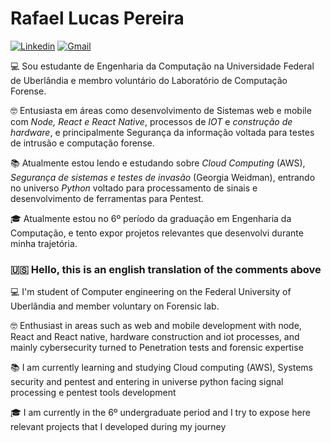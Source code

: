 
# Rafael Lucas Pereira

[![Linkedin](https://img.shields.io/badge/-LinkedIn-blue?style=flat&logo=Linkedin&logoColor=white)](https://www.linkedin.com/in/rafael-lucas-pereira-350590186/) [![Gmail](https://img.shields.io/badge/-Gmail-c14438?style=flat&logo=Gmail&logoColor=white)](mailto:pereira.rafael.dev@gmail.com)

 💻 Sou estudante de Engenharia da Computação na Universidade Federal de Uberlândia e membro voluntário do Laboratório de Computação Forense.

🤓 Entusiasta em áreas como desenvolvimento de Sistemas web e mobile com *Node, React e React Native*, processos de *IOT* e *construção de hardware*, e principalmente Segurança da informação voltada para testes de intrusão e computação forense.

📚 Atualmente estou lendo e estudando sobre *Cloud Computing* (AWS), *Segurança de sistemas e testes de invasão* (Georgia Weidman), entrando no universo *Python* voltado para processamento de sinais e desenvolvimento de ferramentas para Pentest.

🎓️ Atualmente estou no 6º período da graduação em  Engenharia da Computação, e tento expor projetos relevantes que desenvolvi durante minha trajetória.

### 🇺🇸 Hello, this is an english translation of the comments above

💻 I'm student of Computer engineering on the Federal University of Uberlândia and member voluntary on Forensic lab.

🤓 Enthusiast in areas such as web and mobile development with node, React and React native, hardware construction and iot processes, and mainly cybersecurity turned to Penetration tests and forensic expertise

📚 I am currently learning and studying  Cloud computing (AWS), Systems security and pentest and entering in universe python facing signal processing e pentest tools development

🎓️ I am currently in the 6º undergraduate period and I try to expose here relevant projects that I developed during my journey
